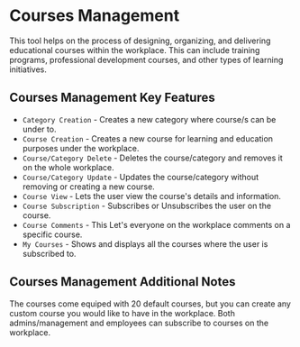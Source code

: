 # Courses Management

This tool helps on the process of designing, organizing, and delivering educational courses within the workplace. This can include training programs, professional development courses, and other types of learning initiatives. 

## Courses Management Key Features

* `Category Creation` - Creates a new category where course/s can be under to.
* `Course Creation` - Creates a new course for learning and education purposes under the workplace.
* `Course/Category Delete` - Deletes the course/category and removes it on the whole workplace.
* `Course/Category Update` - Updates the course/category without removing or creating a new course.
* `Course View` - Lets the user view the course's details and information.
* `Course Subscription` - Subscribes or Unsubscribes the user on the course.
* `Course Comments` - This Let's everyone on the workplace comments on a specific course.
* `My Courses` - Shows and displays all the courses where the user is subscribed to.

## Courses Management Additional Notes

The courses come equiped with 20 default courses, but you can create any custom course you would like to have in the workplace. 
Both admins/management and employees can subscribe to courses on the workplace.